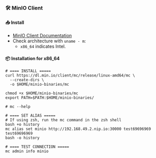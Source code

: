 ### 🛠️ MinIO Client

#### 📥 Install
- [MinIO Client Documentation](https://min.io/docs/minio/linux/reference/minio-mc.html)
- Check architecture with `uname - m`:
  - `x86_64` indicates Intel.

#### 📦 Installation for x86_64
```shell
# ==== INSTALL =====
curl https://dl.min.io/client/mc/release/linux-amd64/mc \
  --create-dirs \
  -o $HOME/minio-binaries/mc

chmod +x $HOME/minio-binaries/mc
export PATH=$PATH:$HOME/minio-binaries/

# mc --help

# ==== SET ALIAS =====
# If using zsh, run the mc command in the zsh shell
bash +o history
mc alias set minio http://192.168.49.2.nip.io:30000 test69696969 test69696969
bash -o history

# ==== TEST CONNECTION =====
mc admin info minio
```

<br><br>
